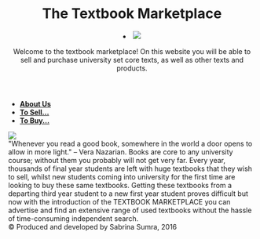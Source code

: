 <!DOCTYPE html>
<html>
<head>
  <title>The Textbook Marketplace</title>
  <link rel="stylesheet" type="text/css" href="final.css">
</head>
<body>
<header>

  <h1><strong>The Textbook Marketplace</strong></h1>
  <li><a href="file:///C:/Users/usernew/Documents/Sabrina/cf_girls/textbookmarketplace.github.io/practice.html"><img src="C:\Users\usernew\Documents\Sabrina\cf_girls\textbookmarketplace.github.io\logo.png"></a></li>
  <p>Welcome to the textbook marketplace! On this website you will be able to sell and purchase university set core texts, as well as other texts and products.</p>

</header>

<ul>

<li><a href="file:///C:/Users/usernew/Documents/Sabrina/cf_girls/textbookmarketplace.github.io/link%20to%20about%20us.html"><strong>About Us</strong></a></li>
<li><a href="file:///C:/Users/usernew/Documents/Sabrina/cf_girls/textbookmarketplace.github.io/to%20sell.html"><strong>To Sell...</strong></a></li>
<li><a href="file:///C:/Users/usernew/Documents/Sabrina/cf_girls/textbookmarketplace.github.io/to%20buy.html"><strong>To Buy...</strong></a></li>

</ul>

</body>
<div>
<h7>
<img src="file:///C:/Users/usernew/Documents/Sabrina/cf_girls/textbookmarketplace.github.io/practice.gif"></img>
</h7>
</div>
<div>
	<h7>"Whenever you read a good book, somewhere in the world a door opens to allow in more light." – Vera Nazarian.</h7>
	<h7>
	Books are core to any university course; without them you probably will not get very far. Every year, thousands of final year students are left with huge textbooks that they wish to sell, whilst new students coming into university for the first time are looking to buy these same textbooks.
	Getting these textbooks from a departing third year student to a new first year student proves difficult but now with the introduction of the TEXTBOOK MARKETPLACE you can advertise and find an extensive range of used textbooks without the hassle of time-consuming independent search.
	</h7>
</div>
<div>
	<footer>
	© Produced and developed by Sabrina Sumra, 2016
	</footer>
</div>
</html>

